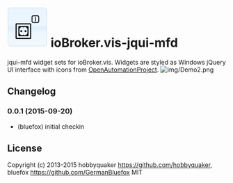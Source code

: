 ![Logo](admin/jqui-mfd.png)
ioBroker.vis-jqui-mfd
============

jqui-mfd widget sets for ioBroker.vis. Widgets are styled as Windows jQuery UI interface with icons from [OpenAutomationProject](https://github.com/OpenAutomationProject/knx-uf-iconset).
![img/Demo2.png](Screenshot)

## Changelog

### 0.0.1 (2015-09-20)
- (bluefox) initial checkin

## License
 Copyright (c) 2013-2015 hobbyquaker https://github.com/hobbyquaker, bluefox https://github.com/GermanBluefox
 MIT